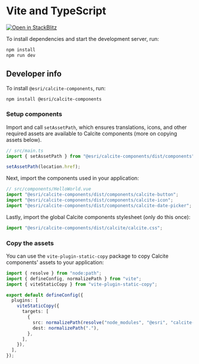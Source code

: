 # Vite and TypeScript

[![Open in StackBlitz](https://developer.stackblitz.com/img/open_in_stackblitz.svg)](https://stackblitz.com/github/esri/calcite-design-system/tree/dev/examples/components/vite?file=README.md)

To install dependencies and start the development server, run:

```sh
npm install
npm run dev
```

## Developer info

To install `@esri/calcite-components`, run:

```sh
npm install @esri/calcite-components
```

### Setup components

Import and call `setAssetPath`, which ensures translations, icons, and other required assets are available to Calcite components (more on copying assets below).

```js
// src/main.ts
import { setAssetPath } from "@esri/calcite-components/dist/components";

setAssetPath(location.href);
```

Next, import the components used in your application:

```js
// src/components/HelloWorld.vue
import "@esri/calcite-components/dist/components/calcite-button";
import "@esri/calcite-components/dist/components/calcite-icon";
import "@esri/calcite-components/dist/components/calcite-date-picker";
```

Lastly, import the global Calcite components stylesheet (only do this once):

```js
import "@esri/calcite-components/dist/calcite/calcite.css";
```

### Copy the assets

You can use the `vite-plugin-static-copy` package to copy Calcite components' assets to your application:

```ts
import { resolve } from "node:path";
import { defineConfig, normalizePath } from "vite";
import { viteStaticCopy } from "vite-plugin-static-copy";

export default defineConfig({
  plugins: [
    viteStaticCopy({
      targets: [
        {
          src: normalizePath(resolve("node_modules", "@esri", "calcite-components", "dist", "calcite", "assets")),
          dest: normalizePath("."),
        },
      ],
    }),
  ],
});
```
